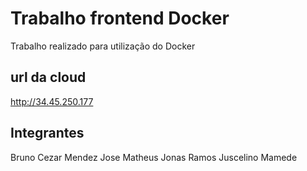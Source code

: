 # Trabalho frontend Docker
Trabalho realizado para utilização do Docker

## url da cloud 
http://34.45.250.177

## Integrantes
Bruno Cezar Mendez
Jose Matheus
Jonas Ramos
Juscelino Mamede
